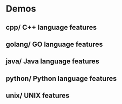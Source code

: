 # Demos
## cpp/ C++ language features
## golang/ GO language features
## java/ Java language features
## python/ Python language features
## unix/ UNIX features
